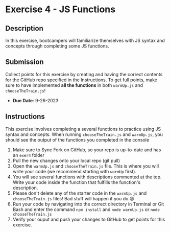 # Exercise 4 - JS Functions

## Description
In this exercise, bootcampers will familiarize themselves with JS syntax and concepts through completing some JS functions. 

## Submission
Collect points for this exercise by creating and having the correct contents for the GitHub repo specified in the Instructions. To get full points, make sure to have implemented **all the functions** in both `warmUp.js` and `chooseTheTrain.js`!
- **Due Date**: 9-26-2023

## Instructions

This exercise involves completing a several functions to practice using JS syntax and concepts. When running `chooseTheTrain.js` and `warmUp.js`, you should see the output of the functions you completed in the console

1. Make sure to Sync Fork on GitHub, so your repo is up-to-date and has an `exer4` folder
2. Pull the new changes onto your local repo (git pull)
3. Open the `warmUp.js` and `chooseTheTrain.js` file. This is where you will write your code (we recommend starting with `warmUp` first).
4. You will see several functions with descriptions commented at the top. Write your code inside the function that fulfills the function's description.
5. Please don't delete any of the starter code in the `warmUp.js` and `chooseTheTrain.js` files! Bad stuff will happen if you do 😟
6. Run your code by navigating into the correct directory in Terminal or Git Bash and enter the command `npm install` and `node warmUp.js` or `node chooseTheTrain.js`
7. Verify your ouput and push your changes to GitHub to get points for this exercise.
